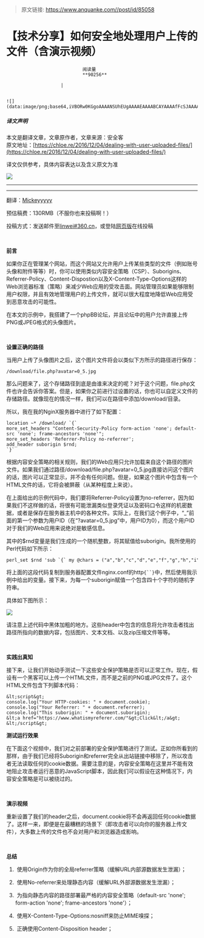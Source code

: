 > 原文链接: https://www.anquanke.com//post/id/85058 


# 【技术分享】如何安全地处理用户上传的文件（含演示视频）


                                阅读量   
                                **90256**
                            
                        |
                        
                                                                                                                                    ![](data:image/png;base64,iVBORw0KGgoAAAANSUhEUgAAAAEAAAABCAYAAAAfFcSJAAAAAXNSR0IArs4c6QAAAARnQU1BAACxjwv8YQUAAAAJcEhZcwAADsQAAA7EAZUrDhsAAAANSURBVBhXYzh8+PB/AAffA0nNPuCLAAAAAElFTkSuQmCC)
                                                                                            



##### 译文声明

本文是翻译文章，文章原作者，文章来源：安全客
                                <br>原文地址：[https://chloe.re/2016/12/04/dealing-with-user-uploaded-files/](https://chloe.re/2016/12/04/dealing-with-user-uploaded-files/)

译文仅供参考，具体内容表达以及含义原文为准

[![](https://p1.ssl.qhimg.com/t01be7d58caf4d57e4e.png)](https://p1.ssl.qhimg.com/t01be7d58caf4d57e4e.png)

****

****

翻译：[Mickeyyyyy](http://bobao.360.cn/member/contribute?uid=2606963099)

预估稿费：130RMB（不服你也来投稿啊！）

投稿方式：发送邮件至[linwei#360.cn](mailto:linwei@360.cn)，或登陆[网页版](http://bobao.360.cn/contribute/index)在线投稿

**<br>**

**前言**



如果你正在管理某个网站，而这个网站又允许用户上传某些类型的文件（例如账号头像和附件等等）时，你可以使用类似内容安全策略（CSP）、Suborigins、Referrer-Policy、Content-Dispostion以及X-Content-Type-Options这样的Web浏览器标准（策略）来减少Web应用的受攻击面。网站管理员如果能够限制用户权限，并且有效地管理用户的上传文件，就可以很大程度地降低Web应用受到恶意攻击的可能性。

在本文的示例中，我搭建了一个phpBB论坛，并且论坛中的用户允许直接上传PNG或JPEG格式的头像图片。

<br>

**设置正确的路径**

当用户上传了头像图片之后，这个图片文件将会以类似下方所示的路径进行保存：

```
/download/file.php?avatar=0_5.jpg
```

那么问题来了，这个存储路径到底是由谁来决定的呢？对于这个问题，file.php文件也许会告诉你答案。但是，如果你之前进行过设置的话，你也可以自定义文件的存储路径。就像现在的情况一样，我们可以在路径中添加/download/目录。<br>

所以，我在我的NginX服务器中进行了如下配置：



```
location ~* /download/ `{`
more_set_headers "Content-Security-Policy form-action 'none'; default-src 'none'; frame-ancestors 'none'";
more_set_headers 'Referrer-Policy no-referrer';
add_header suborigin $rnd;
`}`
```

根据内容安全策略的相关规则，我们的Web应用只允许加载来自这个路径的图片文件。如果我们通过路径/download/file.php?avatar=0_5.jpg直接访问这个图片的话，图片可以正常显示，并不会有任何问题。但是，如果这个图片中包含有一个HTML文件的话，它将会被屏蔽（从某种程度上来说）。<br>

在上面给出的示例代码中，我们要将Referrer-Policy设置为no-referrer，因为如果我们不这样做的话，将很有可能泄漏类似登录凭证以及密码口令这样的机密数据，或者是保存在服务器主机中的各种文件。实际上，在我们这个例子中，“_”前面的第一个参数为用户ID（在“?avatar=0_5.jpg”中，用户ID为0），而这个用户ID对于我们的Web应用来说绝对是敏感信息。

其中的$rnd变量是我们生成的一个随机整数，将其赋值给suborigin。我所使用的Perl代码如下所示：

```
perl_set $rnd 'sub `{` my @chars = ("a","b","c","d","e","f","g","h","i","j","k","l","m","n","o","p","q","r","s","t","u","v","w","x","y","z"); my $string; $string .= $chars[rand @chars] for 1..40; return $string;`}`';
```

将上面的这段代码复制到服务器配置文件nginx.conf的http`{``}`中，然后使用我示例中给出的变量。接下来，为每一个suborigin赋值一个包含四十个字符的随机字符串。<br>

具体如下图所示：

[![](https://p2.ssl.qhimg.com/t01ae085b6103d68e08.png)](https://p2.ssl.qhimg.com/t01ae085b6103d68e08.png)

请注意上述代码中黑体加粗的地方。这些header中包含的信息将允许攻击者找出路径所指向的数据内容，包括图片、文本文档、以及zip压缩文件等等。

<br>

**实践出真知**



接下来，让我们开始动手测试一下这些安全保护策略是否可以正常工作。现在，假设有一个黑客可以上传一个HTML文件，而不是之前的PNG或JPG文件了。这个HTML文件包含下列脚本代码：



```
&lt;script&gt;
console.log("Your HTTP-cookies: " + document.cookie);
console.log("Your Referrer: " + document.referrer);
console.log("This suborigin: " + document.suborigin);
&lt;a href="https://www.whatismyreferer.com/"&gt;Click&lt;/a&gt;
&lt;/script&gt;
```



**测试运行效果**



在下面这个视频中，我们对之前部署的安全保护策略进行了测试。正如你所看到的那样，由于我们已经将Suborigin和referrer完全从出站链接中移除了，所以攻击者无法读取任何的cookie数据。需要注意的是，内容安全策略在这里并不能有效地阻止攻击者运行恶意的JavaScript脚本，因此我们可以假设在这种情况下，内容安全策略是可以被绕过的。

**<br>**

**演示视频**





重新设置了我们的header之后，document.cookie将不会再返回任何cookie数据了。这样一来，即便是在最糟糕的场景下（即攻击者可以向你的服务器上传文件），大多数上传的文件也不会对用户和浏览器造成影响。

**<br>**

**总结**



1.  使用Origin作为你的全局referrer策略（缓解URL内部源数据发生泄漏）；

2.  使用No-referrer来处理静态内容（缓解URL外部源数据发生泄漏）；

3.  为指向静态内容的路径部署最严格的内容安全策略（default-src 'none'; form-action 'none'; frame-ancestors 'none'）；

4.  使用X-Content-Type-Options:nosniff来防止MIME嗅探；

5.  正确使用Content-Disposition header；


